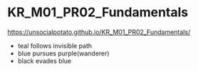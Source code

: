 # KR_M01_PR02_Fundamentals
https://unsocialpotato.github.io/KR_M01_PR02_Fundamentals/
- teal follows invisible path
- blue pursues purple(wanderer)
- black evades blue
